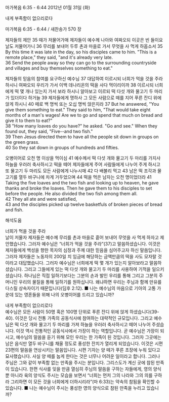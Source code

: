 마가복음 6:35 - 6:44 
2012년 01월 31일 (화)

내게 부족함이 없으리로다



마가복음 6:35 - 6:44 / 새찬송가 570 장


제자들의 제안
35 때가 저물어가매 제자들이 예수께 나아와 여짜오되 이곳은 빈 들이요 날도 저물어가니 36 무리를 보내어 두루 촌과 마을로 가서 무엇을 사 먹게 하옵소서
35 By this time it was late in the day, so his disciples came to him. "This is a remote place," they said, "and it's already very late.   
36 Send the people away so they can go to the surrounding countryside and villages and buy themselves something to eat."   

제자들의 믿음의 참여를 요구하신 예수님
37 대답하여 이르시되 너희가 먹을 것을 주라 하시니 여짜오되 우리가 가서 이백 데나리온의 떡을 사다 먹이리이까 38 이르시되 너희에게 떡 몇 개나 있는지 가서 보라 하시니 알아보고 이르되 떡 다섯 개와 물고기 두 마리가 있더이다 하거늘 39 제자들에게 명하사 그 모든 사람으로 떼를 지어 푸른 잔디 위에 앉게 하시니 40 떼로 백 명씩 또는 오십 명씩 앉은지라
37 But he answered, "You give them something to eat." They said to him, "That would take eight months of a man's wages! Are we to go and spend that much on bread and give it to them to eat?"   
38 "How many loaves do you have?" he asked. "Go and see." When they found out, they said, "Five--and two fish."   
39 Then Jesus directed them to have all the people sit down in groups on the green grass.   
40 So they sat down in groups of hundreds and fifties.   

오병이어로 오천 명 이상을 먹이심
41 예수께서 떡 다섯 개와 물고기 두 마리를 가지사 하늘을 우러러 축사하시고 떡을 떼어 제자들에게 주어 사람들에게 나누어 주게 하시고 또 물고기 두 마리도 모든 사람에게 나누시매 42 다 배불리 먹고 43 남은 떡 조각과 물고기를 열두 바구니에 차게 거두었으며 44 떡을 먹은 남자는 오천 명이었더라
41 Taking the five loaves and the two fish and looking up to heaven, he gave thanks and broke the loaves. Then he gave them to his disciples to set before the people. He also divided the two fish among them all.   
42 They all ate and were satisfied,   
43 and the disciples picked up twelve basketfuls of broken pieces of bread and fish.

해석도움





너희가 먹을 것을 주라  
날이 저물자 제자들은 예수께 무리를 촌과 마을로 흩어 보내어 무엇을 사 먹게 하자고 제안했습니다. 그러자 예수님은 “너희가 먹을 것을 주라”(37)고 말씀하셨습니다. 이것은 제자들에게 백성을 향한 목자의 심정과 주께 대한 믿음을 심어주고자 하신 말씀입니다. 그러자 제자들은 노동자의 200일 치 임금에 해당하는 금액만큼의 떡을 사도 모자랄 것이라고 대답했습니다. 그러자 예수님은 너희에게 떡 몇 개가 있는지 알아보라고 말씀하셨습니다. 그리고 그들에게 있는 떡 다섯 개와 물고기 두 마리를 사용하여 기적을 일으키셨습니다. 하나님은 직접 일하기보다는 그분의 손과 발인 우리를 통해 그리고 그분의 주머니인 우리의 물질을 통해 일하기를 원하십니다. 왜냐하면 우리는 주님과 함께 만유를 다스릴 상속자이기 때문입니다(딤후 2:12).
■ 나는 예수님의 마음으로 기아의 고통 가운데 있는 영혼들을 위해 나의 오병이어를 드리고 있습니까?

내게 부족함이 없으리로다  
예수님은 모든 사람이 50명 혹은 100명 단위로 푸른 잔디 위에 앉게 하셨습니다(39-40). 이것은 당시 전통 가족의 공동식사에 참여하는 대략적인 규모입니다. 그리고 예수님은 떡 다섯 개와 물고기 두 마리를 가져 하늘을 우러러 축사하시고 떼어 나누어 주셨습니다. 이것 역시 전통적인 공동식사에서 가장이 하는 역할입니다. 곧 예수님은 가장이 되시고, 예수님의 말씀을 듣기 위해 모인 우리는 한 가족이 된 것입니다. 그러자 그곳에는 남은 음식만 열두 바구니를 채울 정도로 풍성한 잔치가 열리게 되었습니다. 이것은 시편 23편의 말씀을 연상시키는 말씀입니다. 시편 기자는 양 떼가 푸른 초장에 누워 있다고 묘사했습니다. 사실 양 떼를 눕게 한다는 것은 너무나 어려운 일이라고 합니다. 그러나 주님은 그와 같이 부족함 없는 만족을 주시는 분입니다. 그리스도가 계신 곳에 참된 만족이 있습니다. 한편 식사를 잊을 만큼 열심히 주님의 말씀을 구하는 자들에게, 영의 양식뿐 아니라 육의 양식도 주시는 모습을 보면서 “너희는 먼저 그의 나라와 그의 의를 구하라 그리하면 이 모든 것을 너희에게 더하시리라”(마 6:33)는 약속의 참됨을 확인할 수 있습니다.
■ 나는 예수님이 주시는 풍성한 영의 양식으로 참된 만족을 누리고 있습니까?